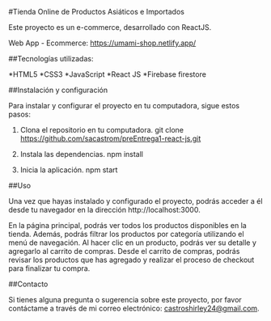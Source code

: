 #Tienda Online de Productos Asiáticos e Importados

Este proyecto es un e-commerce, desarrollado con ReactJS.

Web App - Ecommerce: https://umami-shop.netlify.app/

##Tecnologías utilizadas:

*HTML5
*CSS3
*JavaScript
*React JS
*Firebase firestore

##Instalación y configuración

Para instalar y configurar el proyecto en tu computadora, sigue estos pasos:

1. Clona el repositorio en tu computadora.
   git clone https://github.com/sacastrom/preEntrega1-react-js.git

2. Instala las dependencias.
   npm install

3. Inicia la aplicación.
   npm start

##Uso

Una vez que hayas instalado y configurado el proyecto, podrás acceder a él desde tu navegador en la dirección http://localhost:3000.

En la página principal, podrás ver todos los productos disponibles en la tienda. Además, podrás filtrar los productos por categoría utilizando el menú de navegación. Al hacer clic en un producto, podrás ver su detalle y agregarlo al carrito de compras. Desde el carrito de compras, podrás revisar los productos que has agregado y realizar el proceso de checkout para finalizar tu compra. 

##Contacto

Si tienes alguna pregunta o sugerencia sobre este proyecto, por favor contáctame a través de mi correo electrónico: castroshirley24@gmail.com.

